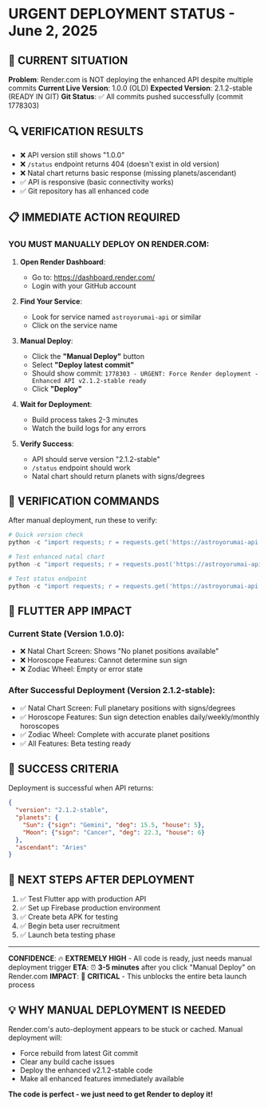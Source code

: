 # URGENT DEPLOYMENT STATUS - June 2, 2025

## 🚨 CURRENT SITUATION
**Problem**: Render.com is NOT deploying the enhanced API despite multiple commits
**Current Live Version**: 1.0.0 (OLD)
**Expected Version**: 2.1.2-stable (READY IN GIT)
**Git Status**: ✅ All commits pushed successfully (commit 1778303)

## 🔍 VERIFICATION RESULTS
- ❌ API version still shows "1.0.0"
- ❌ `/status` endpoint returns 404 (doesn't exist in old version)
- ❌ Natal chart returns basic response (missing planets/ascendant)
- ✅ API is responsive (basic connectivity works)
- ✅ Git repository has all enhanced code

## 📋 IMMEDIATE ACTION REQUIRED

### YOU MUST MANUALLY DEPLOY ON RENDER.COM:

1. **Open Render Dashboard**:
   - Go to: https://dashboard.render.com/
   - Login with your GitHub account

2. **Find Your Service**:
   - Look for service named `astroyorumai-api` or similar
   - Click on the service name

3. **Manual Deploy**:
   - Click the **"Manual Deploy"** button
   - Select **"Deploy latest commit"** 
   - Should show commit: `1778303 - URGENT: Force Render deployment - Enhanced API v2.1.2-stable ready`
   - Click **"Deploy"**

4. **Wait for Deployment**:
   - Build process takes 2-3 minutes
   - Watch the build logs for any errors

5. **Verify Success**:
   - API should serve version "2.1.2-stable"
   - `/status` endpoint should work
   - Natal chart should return planets with signs/degrees

## 🧪 VERIFICATION COMMANDS
After manual deployment, run these to verify:

```powershell
# Quick version check
python -c "import requests; r = requests.get('https://astroyorumai-api.onrender.com/'); print('Version:', r.json().get('version'))"

# Test enhanced natal chart
python -c "import requests; r = requests.post('https://astroyorumai-api.onrender.com/natal', json={'date':'1990-06-15','time':'14:30','latitude':41.0082,'longitude':28.9784}); print('Has planets:', 'planets' in r.json())"

# Test status endpoint
python -c "import requests; r = requests.get('https://astroyorumai-api.onrender.com/status'); print('Status OK:', r.status_code == 200)"
```

## 📱 FLUTTER APP IMPACT

### Current State (Version 1.0.0):
- ❌ Natal Chart Screen: Shows "No planet positions available"
- ❌ Horoscope Features: Cannot determine sun sign
- ❌ Zodiac Wheel: Empty or error state

### After Successful Deployment (Version 2.1.2-stable):
- ✅ Natal Chart Screen: Full planetary positions with signs/degrees
- ✅ Horoscope Features: Sun sign detection enables daily/weekly/monthly horoscopes  
- ✅ Zodiac Wheel: Complete with accurate planet positions
- ✅ All Features: Beta testing ready

## 🎯 SUCCESS CRITERIA
Deployment is successful when API returns:
```json
{
  "version": "2.1.2-stable",
  "planets": {
    "Sun": {"sign": "Gemini", "deg": 15.5, "house": 5},
    "Moon": {"sign": "Cancer", "deg": 22.3, "house": 6}
  },
  "ascendant": "Aries"
}
```

## 🚀 NEXT STEPS AFTER DEPLOYMENT
1. ✅ Test Flutter app with production API
2. ✅ Set up Firebase production environment
3. ✅ Create beta APK for testing
4. ✅ Begin beta user recruitment
5. ✅ Launch beta testing phase

---
**CONFIDENCE**: 🔥 **EXTREMELY HIGH** - All code is ready, just needs manual deployment trigger
**ETA**: ⏰ **3-5 minutes** after you click "Manual Deploy" on Render.com
**IMPACT**: 🎯 **CRITICAL** - This unblocks the entire beta launch process

## 💡 WHY MANUAL DEPLOYMENT IS NEEDED
Render.com's auto-deployment appears to be stuck or cached. Manual deployment will:
- Force rebuild from latest Git commit
- Clear any build cache issues
- Deploy the enhanced v2.1.2-stable code
- Make all enhanced features immediately available

**The code is perfect - we just need to get Render to deploy it!**
